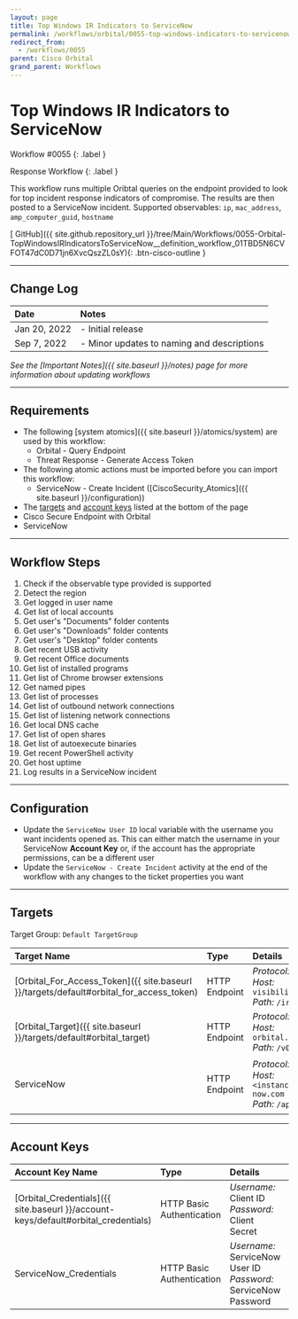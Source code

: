 ```yaml
---
layout: page
title: Top Windows IR Indicators to ServiceNow
permalink: /workflows/orbital/0055-top-windows-indicators-to-servicenow
redirect_from:
  - /workflows/0055
parent: Cisco Orbital
grand_parent: Workflows
---
```


# Top Windows IR Indicators to ServiceNow
<div markdown="1">
Workflow #0055
{: .label }

Response Workflow
{: .label }
</div>

This workflow runs multiple Oribtal queries on the endpoint provided to look for top incident response indicators of compromise. The results are then posted to a ServiceNow incident. Supported observables: `ip`, `mac_address`, `amp_computer_guid`, `hostname`

[<i class="fab fa-github mr-1"></i> GitHub]({{ site.github.repository_url }}/tree/Main/Workflows/0055-Orbital-TopWindowsIRIndicatorsToServiceNow__definition_workflow_01TBD5N6CVFOT47dC0D71jn6XvcQszZL0sY){: .btn-cisco-outline }

---

## Change Log

| Date | Notes |
|:-----|:------|
| Jan 20, 2022 | - Initial release |
| Sep 7, 2022 | - Minor updates to naming and descriptions |

_See the [Important Notes]({{ site.baseurl }}/notes) page for more information about updating workflows_

---

## Requirements
* The following [system atomics]({{ site.baseurl }}/atomics/system) are used by this workflow:
	* Orbital - Query Endpoint
	* Threat Response - Generate Access Token
* The following atomic actions must be imported before you can import this workflow:
	* ServiceNow - Create Incident ([CiscoSecurity_Atomics]({{ site.baseurl }}/configuration))
* The [targets](#targets) and [account keys](#account-keys) listed at the bottom of the page
* Cisco Secure Endpoint with Orbital
* ServiceNow

---

## Workflow Steps
1. Check if the observable type provided is supported
1. Detect the region
1. Get logged in user name
1. Get list of local accounts
1. Get user's "Documents" folder contents
1. Get user's "Downloads" folder contents
1. Get user's "Desktop" folder contents
1. Get recent USB activity
1. Get recent Office documents
1. Get list of installed programs
1. Get list of Chrome browser extensions
1. Get named pipes
1. Get list of processes
1. Get list of outbound network connections
1. Get list of listening network connections
1. Get local DNS cache
1. Get list of open shares
1. Get list of autoexecute binaries
1. Get recent PowerShell activity
1. Get host uptime
1. Log results in a ServiceNow incident

---

## Configuration
* Update the `ServiceNow User ID` local variable with the username you want incidents opened as. This can either match the username in your ServiceNow **Account Key** or, if the account has the appropriate permissions, can be a different user
* Update the `ServiceNow - Create Incident` activity at the end of the workflow with any changes to the ticket properties you want

---

## Targets
Target Group: `Default TargetGroup`

| Target Name | Type | Details | Account Keys | Notes |
|:------------|:-----|:--------|:-------------|:------|
| [Orbital_For_Access_Token]({{ site.baseurl }}/targets/default#orbital_for_access_token) | HTTP Endpoint | _Protocol:_ `HTTPS`<br />_Host:_ `visibility.amp.cisco.com`<br />_Path:_ `/iroh` | Orbital_Credentials | Created by default |
| [Orbital_Target]({{ site.baseurl }}/targets/default#orbital_target) | HTTP Endpoint | _Protocol:_ `HTTPS`<br />_Host:_ `orbital.amp.cisco.com`<br />_Path:_ `/v0` | None | Created by default |
| ServiceNow | HTTP Endpoint | _Protocol:_ `HTTPS`<br />_Host:_ `<instance>.service-now.com`<br />_Path:_ `/api` | ServiceNow_Credentials | Be sure to use your instance URL |

---

## Account Keys

| Account Key Name | Type | Details | Notes |
|:-----------------|:-----|:--------|:------|
| [Orbital_Credentials]({{ site.baseurl }}/account-keys/default#orbital_credentials) | HTTP Basic Authentication | _Username:_ Client ID<br />_Password:_ Client Secret | Created by default |
| ServiceNow_Credentials | HTTP Basic Authentication | _Username:_ ServiceNow User ID<br />_Password:_ ServiceNow Password | |
